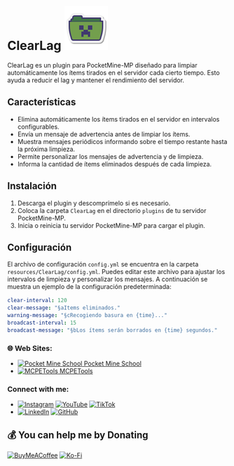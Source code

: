 # ClearLag ![Icon](icon.png)

ClearLag es un plugin para PocketMine-MP diseñado para limpiar automáticamente los ítems tirados en el servidor cada cierto tiempo. Esto ayuda a reducir el lag y mantener el rendimiento del servidor.

## Características

- Elimina automáticamente los ítems tirados en el servidor en intervalos configurables.
- Envía un mensaje de advertencia antes de limpiar los ítems.
- Muestra mensajes periódicos informando sobre el tiempo restante hasta la próxima limpieza.
- Permite personalizar los mensajes de advertencia y de limpieza.
- Informa la cantidad de ítems eliminados después de cada limpieza.

## Instalación

1. Descarga el plugin y descomprímelo si es necesario.
2. Coloca la carpeta `ClearLag` en el directorio `plugins` de tu servidor PocketMine-MP.
3. Inicia o reinicia tu servidor PocketMine-MP para cargar el plugin.

## Configuración

El archivo de configuración `config.yml` se encuentra en la carpeta `resources/ClearLag/config.yml`. Puedes editar este archivo para ajustar los intervalos de limpieza y personalizar los mensajes. A continuación se muestra un ejemplo de la configuración predeterminada:

``` yaml
clear-interval: 120
clear-message: "§aItems eliminados."
warning-message: "§cRecogiendo basura en {time}..."
broadcast-interval: 15
broadcast-message: "§bLos ítems serán borrados en {time} segundos."
```

### 🌐 Web Sites:
- [<img src="https://pocketmineschool.netlify.app/favicon.ico" alt="Pocket Mine School" width="40" height="40"/> Pocket Mine School](https://pocketmineschool.netlify.app/)
- [<img src="https://mcpetools.surge.sh/favicon.ico" alt="MCPETools" width="40" height="40"/> MCPETools](https://mcpetools.surge.sh/)

### Connect with me:
- [![Instagram](https://img.shields.io/badge/Instagram-E4405F?style=for-the-badge&logo=instagram&logoColor=white)](https://www.instagram.com/sr_shelby02)
[![YouTube](https://img.shields.io/badge/YouTube-FF0000?style=for-the-badge&logo=youtube&logoColor=white)](https://www.youtube.com/@t-starks)
[![TikTok](https://img.shields.io/badge/TikTok-000000?style=for-the-badge&logo=tiktok&logoColor=white)](https://www.tiktok.com/@t.starkofc)
- [![LinkedIn](https://img.shields.io/badge/LinkedIn-0A66C2?style=for-the-badge&logo=linkedin&logoColor=white)](https://linkedin.com/in/t-stark)
[![GitHub](https://img.shields.io/badge/GitHub-181717?style=for-the-badge&logo=github&logoColor=white)](https://github.com/t-starks)

## 💰 You can help me by Donating
[![BuyMeACoffee](https://img.shields.io/badge/Buy%20Me%20a%20Coffee-ffdd00?style=for-the-badge&logo=buy-me-a-coffee&logoColor=black)](https://buymeacoffee.com/t.stark)
[![Ko-Fi](https://img.shields.io/badge/Ko--fi-F16061?style=for-the-badge&logo=ko-fi&logoColor=white)](https://ko-fi.com/tstark) 